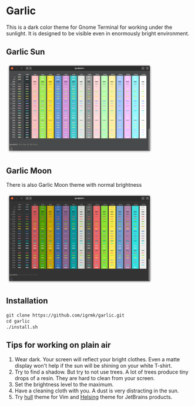 Garlic
======

This is a dark color theme for Gnome Terminal for working under the sunlight.
It is designed to be visible even in enormously bright environment.

Garlic Sun
----------
<img src="img/sun.png" width="400">

Garlic Moon
-----------
There is also Garlic Moon theme with normal brightness

<img src="img/moon.png" width="400">

Installation
------------

    git clone https://github.com/igrmk/garlic.git
    cd garlic
    ./install.sh

Tips for working on plain air
-----------------------------

1. Wear dark.
   Your screen will reflect your bright clothes.
   Even a matte display won't help if the sun will be shining on your white T-shirt.
2. Try to find a shadow.
   But try to not use trees.
   A lot of trees produce tiny drops of a resin.
   They are hard to clean from your screen.
3. Set the brightness level to the maximum.
4. Have a cleaning cloth with you. A dust is very distracting in the sun.
5. Try [hull](https://github.com/igrmk/kull-vim) theme for Vim and [Helsing](https://github.com/igrmk/helsing) theme for JetBrains products.
